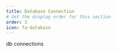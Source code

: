 ```yaml
---
title: Database Connection
# Set the display order for this section
order: 3
icon: fa-database
---
```

db connections
